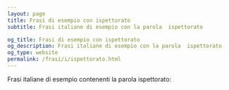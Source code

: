 ```yaml
---
layout: page
title: Frasi di esempio con ispettorato 
subtitle: Frasi italiane di esempio con la parola  ispettorato

og_title: Frasi di esempio con ispettorato 
og_description: Frasi italiane di esempio con la parola  ispettorato
og_type: website
permalink: /frasi/i/ispettorato.html
---
```


Frasi italiane di esempio contenenti la parola ispettorato:


